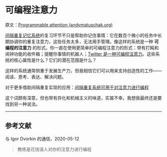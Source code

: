 # 可编程注意力

原文：[Programmable attention (andymatuschak.org)](https://notes.andymatuschak.org/zJrfPCbY7GcpV9asEc8NTVzXTAV4TvRFMuY6)

[间隔重复记忆系统](https://notes.andymatuschak.org/z4eXdSMJFv2qVGXSUEKH4vdcHBrLHcFY1ZGfC)的复习环节不只是帮助你记住事情：它在数百个微小的任务中长期协调你的重复注意力，这些任务太多，无法用手管理。像这样的系统是一种 **可编程的注意力** 的形式。你一直在使用更简单的可编程注意力的形式：带有打盹和闹钟功能的收件箱；提醒你事情的机器人；[Twitter 是一种可编程注意力](https://notes.andymatuschak.org/z5UF8YjTjoYiADeLv2SeBPgKXKosK17cKfUpw)。这些系统的核心属性是什么？它们的潜在范围是什么？

这样的系统通常侧重于发展生产力，但我相信它们可以用来支持创造性的工作——阅读、思考、表达、解决问题。

对于更多借助间隔重复实现的应用：[间隔重复系统可用于对注意力进行编程](https://notes.andymatuschak.org/z2gqazXUkf9qyFjMQg4W3dw6yegnAJszvDywN)

这个词颇有深意，但也带有异化和机械主义的味道，实属不幸。我想我最终还是要找到另一种说法。

------

## 参考文献

与 Igor Dvorkin 的通信，2020-05-12

> 教练是花钱请人对你的注意力进行编程